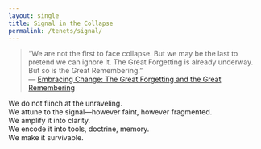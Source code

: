 ```yaml
---
layout: single
title: Signal in the Collapse
permalink: /tenets/signal/
---
```


> “We are not the first to face collapse. But we may be the last to pretend we can ignore it. The Great Forgetting is already underway. But so is the Great Remembering.”  
> — [Embracing Change: The Great Forgetting and the Great Remembering](https://fiquett.com/2023/07/embracing-change-the-great-forgetting-and-the-great-remembering/)

We do not flinch at the unraveling.  
We attune to the signal—however faint, however fragmented.  
We amplify it into clarity.  
We encode it into tools, doctrine, memory.  
We make it survivable.

